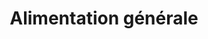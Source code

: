 ---
title: "Alimentation générale"
url: /paris/alimentation-generale-rue-de-crimee-2/
shop: Lebensmittel
---